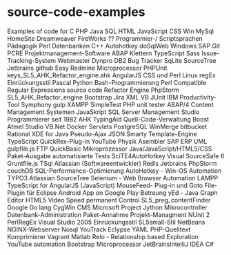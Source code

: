 # source-code-examples
Examples of code for C PHP Java SQL HTML JavaScript CSS  Win MySql HomeSite Dreamweaver FireWorks ?? Programmier-/ Scriptsprachen Pädagogik Perl Datenbanken C++ Autohotkey doSqlWeb Windows SAP Git PCRE Projektmanagement-Software ABAP Klettern TypeScript Sass Issue-Tracking-System Webmaster Dynpro DB2 Bug Tracker SqLite SourceTree Jetbrains github Easy Redmine Microprocessor PHPUnit keys_SL5_AHK_Refactor_engine.ahk AngularJS CSS und Perl Linux regEx Einrückungsstil Pascal Python Bash-Programmierung Perl Compatible Regular Expressions source code Refactor Engine PhpStorm SL5_AHK_Refactor_engine Bootstrap Jira XML VB JUnit IBM Productivity-Tool Symphony gulp XAMPP SimpleTest PHP unit tester ABAP/4 Content Management Systemen JavaSkript SQL Server Management Studio Programmierer seit 1982 AHK TypingAid Quell-Code-Verwaltung Boost Atmel Studio VB.Net Docker Servlets PostgreSQL WinMerge bitbucket Rational XDE for Java Pseudo-Ajax JSON Smarty Template-Engine TypeScript QuickRex-Plug-in YouTube Physik Asembler SAP ERP UML gulpfile.js FTP QuickBasic Mikroprozessor Java/JavaScript/HTML5/CSS Paket-Ausgabe automatisierte Tests SciTE4AutoHotkey Visual SourceSafe 6 Gruntfile.js TSql Atlassian (Softwareentwickler) Redis Jetbrains PhpStorm couchDB SQL-Performance-Optimierung AutoHotkey - Win-OS Automation TYPO3 Atlassian SourceTree Selenium - Web Browser Automation LAMPP TypeScript for AngularJS (JavaScript) MouseFeed- Plug-in und Goto File- Plugin für Eclipse Android App on Google Play Betreung yEd - Java Graph Editor HTML5 Video Speed permanent Control SL5_preg_contentFinder Google Go lang CygWin CMS Microsoft Project Jython Mikrocontroller Datenbank-Administration Paket-Annahme Projekt-Managment NUnit 2 PerlRegEx Visual Studio 2005 Einrückungsstil SL5small-Stil NetBeans NGINX-Webserver Nosql YouTrack Eclypse YAML PHP-Quelltext Komprimierer Vagrant Matlab Relo - Relationship based Exploration YouTube automation Bootstrap Microprocessor JetBrainsIntelliJ IDEA C#
